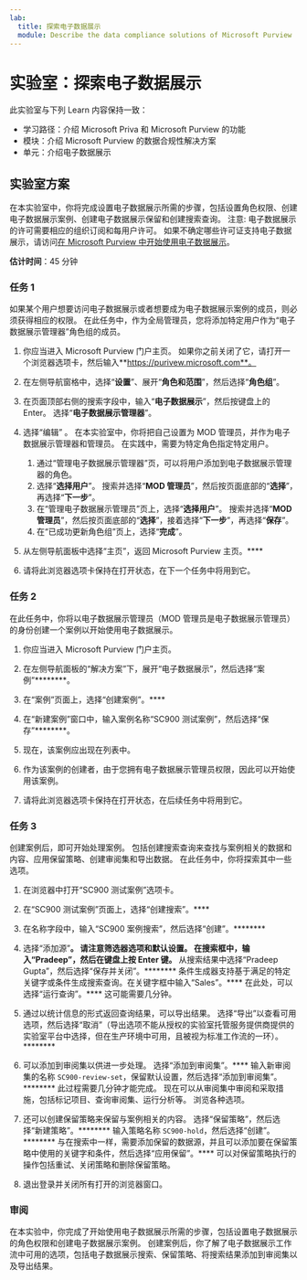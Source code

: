 ```yaml
---
lab:
  title: 探索电子数据展示
  module: Describe the data compliance solutions of Microsoft Purview
---
```


# 实验室：探索电子数据展示

此实验室与下列 Learn 内容保持一致：

- 学习路径：介绍 Microsoft Priva 和 Microsoft Purview 的功能
- 模块：介绍 Microsoft Purview 的数据合规性解决方案
- 单元：介绍电子数据展示

## 实验室方案

在本实验室中，你将完成设置电子数据展示所需的步骤，包括设置角色权限、创建电子数据展示案例、创建电子数据展示保留和创建搜索查询。  注意: 电子数据展示的许可需要相应的组织订阅和每用户许可。 如果不确定哪些许可证支持电子数据展示，请访问[在 Microsoft Purview 中开始使用电子数据展示](https://docs.microsoft.com/microsoft-365/compliance/get-started-core-ediscovery?view=o365-worldwide)。

**估计时间**：45 分钟

### 任务 1

如果某个用户想要访问电子数据展示或者想要成为电子数据展示案例的成员，则必须获得相应的权限。 在此任务中，作为全局管理员，您将添加特定用户作为“电子数据展示管理器”角色组的成员。

1. 你应当进入 Microsoft Purview 门户主页。  如果你之前关闭了它，请打开一个浏览器选项卡，然后输入**https://purivew.microsoft.com**。

1. 在左侧导航窗格中，选择“**设置**”、展开“**角色和范围**”，然后选择“**角色组**”。

1. 在页面顶部右侧的搜索字段中，输入“**电子数据展示**”，然后按键盘上的 Enter。  选择“**电子数据展示管理器**”。

1. 选择“编辑”  。 在本实验室中，你将把自己设置为 MOD 管理员，并作为电子数据展示管理器和管理员。  在实践中，需要为特定角色指定特定用户。
    1. 通过“管理电子数据展示管理器”页，可以将用户添加到电子数据展示管理器的角色。
    1. 选择“**选择用户**”。 搜索并选择“**MOD 管理员**”，然后按页面底部的“**选择**”，再选择“**下一步**”。
    1. 在“管理电子数据展示管理员”页上，选择“**选择用户**”。 搜索并选择“**MOD 管理员**”，然后按页面底部的“**选择**”，接着选择“**下一步**”，再选择“**保存**”。
    1. 在“已成功更新角色组”页上，选择“**完成**”。

1. 从左侧导航面板中选择“主页”，返回 Microsoft Purview 主页。****

1. 请将此浏览器选项卡保持在打开状态，在下一个任务中将用到它。

### 任务 2

在此任务中，你将以电子数据展示管理员（MOD 管理员是电子数据展示管理员）的身份创建一个案例以开始使用电子数据展示。

1. 你应当进入 Microsoft Purview 门户主页。

1. 在左侧导航面板的“解决方案”下，展开“电子数据展示”，然后选择“案例”********。

1. 在“案例”页面上，选择“创建案例”。****

1. 在“新建案例”窗口中，输入案例名称“SC900 测试案例”，然后选择“保存”********。

1. 现在，该案例应出现在列表中。

1. 作为该案例的创建者，由于您拥有电子数据展示管理员权限，因此可以开始使用该案例。  

1. 请将此浏览器选项卡保持在打开状态，在后续任务中将用到它。

### 任务 3

创建案例后，即可开始处理案例。  包括创建搜索查询来查找与案例相关的数据和内容、应用保留策略、创建审阅集和导出数据。 在此任务中，你将探索其中一些选项。

1. 在浏览器中打开“SC900 测试案例”选项卡。

1. 在“SC900 测试案例”页面上，选择“创建搜索”。****

1. 在名称字段中，输入“SC900 案例搜索”，然后选择“创建”。********

1. 选择“添加源”****。 请注意筛选器选项和默认设置。 在搜索框中，输入“Pradeep”，然后在键盘上按 Enter 键。**** 从搜索结果中选择“Pradeep Gupta”，然后选择“保存并关闭”。******** 条件生成器支持基于满足的特定关键字或条件生成搜索查询。在关键字框中输入“Sales”。**** 在此处，可以选择“运行查询”。****  这可能需要几分钟。

1. 通过以统计信息的形式返回查询结果，可以导出结果。  选择“导出”以查看可用选项，然后选择“取消”（导出选项不能从授权的实验室托管服务提供商提供的实验室平台中选择，但在生产环境中可用，且被视为标准工作流的一环）。********

1. 可以添加到审阅集以供进一步处理。  选择“添加到审阅集”。**** 输入新审阅集的名称 `SC900-review-set`，保留默认设置，然后选择“添加到审阅集”。********  此过程需要几分钟才能完成。  现在可以从审阅集中审阅和采取措施，包括标记项目、查询审阅集、运行分析等。  浏览各种选项。

1. 还可以创建保留策略来保留与案例相关的内容。 选择“保留策略”，然后选择“新建策略”。********  输入策略名称 `SC900-hold`，然后选择“创建”。********  与在搜索中一样，需要添加保留的数据源，并且可以添加要在保留策略中使用的关键字和条件，然后选择“应用保留”。****  可以对保留策略执行的操作包括重试、关闭策略和删除保留策略。

1. 退出登录并关闭所有打开的浏览器窗口。

### 审阅

在本实验中，你完成了开始使用电子数据展示所需的步骤，包括设置电子数据展示的角色权限和创建电子数据展示案例。  创建案例后，你了解了电子数据展示工作流中可用的选项，包括电子数据展示搜索、保留策略、将搜索结果添加到审阅集以及导出结果。
